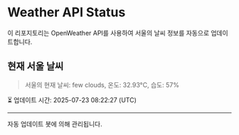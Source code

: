 
# Weather API Status

이 리포지토리는 OpenWeather API를 사용하여 서울의 날씨 정보를 자동으로 업데이트합니다.

## 현재 서울 날씨
> 서울의 현재 날씨: few clouds, 온도: 32.93°C, 습도: 57%

⏳ 업데이트 시간: 2025-07-23 08:22:27 (UTC)

---
자동 업데이트 봇에 의해 관리됩니다.
